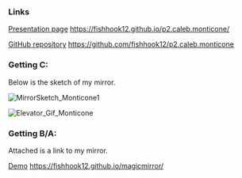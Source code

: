 ### Links
[Presentation page](https://fishhook12.github.io/p2.caleb.monticone) https://fishhook12.github.io/p2.caleb.monticone/

[GitHub repository](https://github.com/fishhook12/p1.caleb.monticone) https://github.com/fishhook12/p2.caleb.monticone

### Getting C:
  Below is the sketch of my mirror.

![MirrorSketch_Monticone1](https://github.com/fishhook12/p1.caleb.monticone/blob/main/elevator1.jpg?raw=true)

![Elevator_Gif_Monticone](https://github.com/fishhook12/p1.caleb.monticone/blob/main/elevator.gif.gif?raw=true)

### Getting B/A:
  Attached is a link to my mirror.
  
  
[Demo](https://fishhook12.github.io/magicmirror/) https://fishhook12.github.io/magicmirror/
